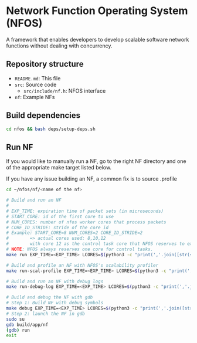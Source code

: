 # Network Function Operating System (NFOS)

A framework that enables developers to develop scalable software network functions without dealing with concurrency.

## Repository structure

- `README.md`: This file
- `src`: Source code
  - `src/include/nf.h`: NFOS interface
- `nf`: Example NFs

## Build dependencies

```bash
cd nfos && bash deps/setup-deps.sh
```

## Run NF

If you would like to manually run a NF, go to the right NF directory and one of the
appropriate make target listed below.

If you have any issue building an NF, a common fix is to source .profile

```bash
cd ~/nfos/nf/<name of the nf>

# Build and run an NF
#
# EXP_TIME: expiration time of packet sets (in microseconds)
# START_CORE: id of the first core to use
# NUM_CORES: number of nfos worker cores that process packets 
# CORE_ID_STRIDE: stride of the core id
# Example: START_CORE=8 NUM_CORES=2 CORE_ID_STRIDE=2
#        => actual cores used: 8,10,12
#        with core 12 as the control task core that NFOS reserves to execute periodic tasks, etc.
# NOTE: NFOS always reserves one core for control tasks.
make run EXP_TIME=<EXP_TIME> LCORES=$(python3 -c "print(','.join([str(<START_CORE> + x * <CORE_ID_STRIDE>) for x in range(<NUM_CORES> + 1)]))")

# Build and profile an NF with NFOS's scalability profiler
make run-scal-profile EXP_TIME=<EXP_TIME> LCORES=$(python3 -c "print(','.join([str(<START_CORE> + x * <CORE_ID_STRIDE>) for x in range(<NUM_CORES> + 1)]))")

# Build and run an NF with debug logs
make run-debug-log EXP_TIME=<EXP_TIME> LCORES=$(python3 -c "print(','.join([str(<START_CORE> + x * <CORE_ID_STRIDE>) for x in range(<NUM_CORES> + 1)]))")

# Build and debug the NF with gdb
# Step 1: Build NF with debug symbols
make debug EXP_TIME=<EXP_TIME> LCORES=$(python3 -c "print(','.join([str(<START_CORE> + x * <CORE_ID_STRIDE>) for x in range(<NUM_CORES> + 1)]))")
# Step 2: launch the NF in gdb
sudo su
gdb build/app/nf
(gdb) run
exit
```
